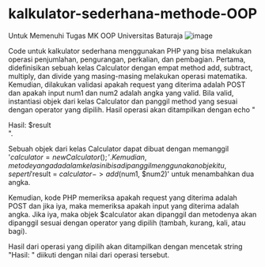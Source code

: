 # kalkulator-sederhana-methode-OOP
Untuk Memenuhi Tugas MK OOP Universitas Baturaja
![image](https://user-images.githubusercontent.com/17256521/216539352-a1100a88-0714-4ddb-970b-8ca4a3168b4d.png)

Code untuk kalkulator sederhana menggunakan PHP yang bisa melakukan operasi penjumlahan, pengurangan, perkalian, dan pembagian. Pertama, didefinisikan sebuah kelas Calculator dengan empat method add, subtract, multiply, dan divide yang masing-masing melakukan operasi matematika. Kemudian, dilakukan validasi apakah request yang diterima adalah POST dan apakah input num1 dan num2 adalah angka yang valid. Bila valid, instantiasi objek dari kelas Calculator dan panggil method yang sesuai dengan operator yang dipilih. Hasil operasi akan ditampilkan dengan echo "<div class='container'>Hasil: $result</div>".

Sebuah objek dari kelas Calculator dapat dibuat dengan memanggil '$calculator = new Calculator();'. Kemudian, metode yang ada dalam kelas ini bisa dipanggil menggunakan objek itu, seperti '$result = $calculator->add($num1, $num2)' untuk menambahkan dua angka.

Kemudian, kode PHP memeriksa apakah request yang diterima adalah POST dan jika iya, maka memeriksa apakah input yang diterima adalah angka. Jika iya, maka objek $calculator akan dipanggil dan metodenya akan dipanggil sesuai dengan operator yang dipilih (tambah, kurang, kali, atau bagi).

Hasil dari operasi yang dipilih akan ditampilkan dengan mencetak string "Hasil: " diikuti dengan nilai dari operasi tersebut.

